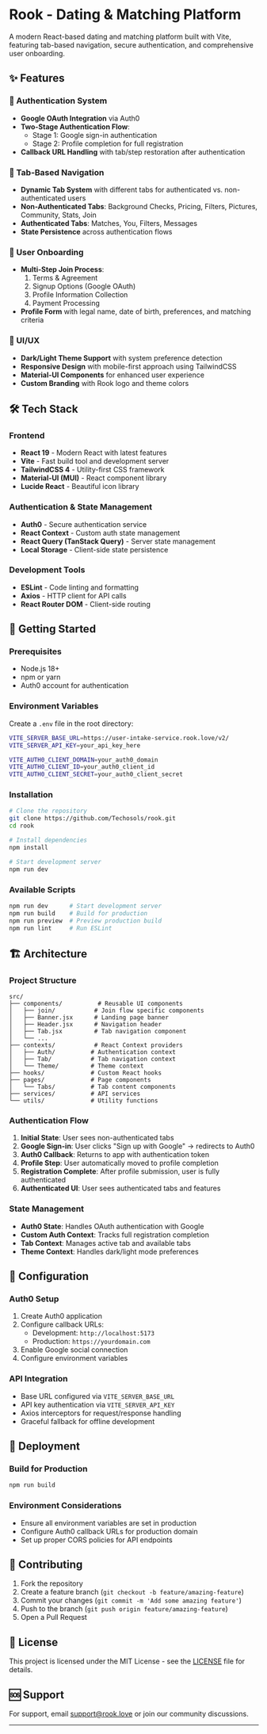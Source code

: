 # Rook - Dating & Matching Platform

A modern React-based dating and matching platform built with Vite, featuring tab-based navigation, secure authentication, and comprehensive user onboarding.

## ✨ Features

### 🔐 Authentication System
- **Google OAuth Integration** via Auth0
- **Two-Stage Authentication Flow**:
  - Stage 1: Google sign-in authentication
  - Stage 2: Profile completion for full registration
- **Callback URL Handling** with tab/step restoration after authentication

### 📱 Tab-Based Navigation
- **Dynamic Tab System** with different tabs for authenticated vs. non-authenticated users
- **Non-Authenticated Tabs**: Background Checks, Pricing, Filters, Pictures, Community, Stats, Join
- **Authenticated Tabs**: Matches, You, Filters, Messages
- **State Persistence** across authentication flows

### 👤 User Onboarding
- **Multi-Step Join Process**:
  1. Terms & Agreement
  2. Signup Options (Google OAuth)
  3. Profile Information Collection
  4. Payment Processing
- **Profile Form** with legal name, date of birth, preferences, and matching criteria

### 🎨 UI/UX
- **Dark/Light Theme Support** with system preference detection
- **Responsive Design** with mobile-first approach using TailwindCSS
- **Material-UI Components** for enhanced user experience
- **Custom Branding** with Rook logo and theme colors

## 🛠️ Tech Stack

### Frontend
- **React 19** - Modern React with latest features
- **Vite** - Fast build tool and development server
- **TailwindCSS 4** - Utility-first CSS framework
- **Material-UI (MUI)** - React component library
- **Lucide React** - Beautiful icon library

### Authentication & State Management
- **Auth0** - Secure authentication service
- **React Context** - Custom auth state management
- **React Query (TanStack Query)** - Server state management
- **Local Storage** - Client-side state persistence

### Development Tools
- **ESLint** - Code linting and formatting
- **Axios** - HTTP client for API calls
- **React Router DOM** - Client-side routing

## 🚀 Getting Started

### Prerequisites
- Node.js 18+ 
- npm or yarn
- Auth0 account for authentication

### Environment Variables
Create a `.env` file in the root directory:

```bash
VITE_SERVER_BASE_URL=https://user-intake-service.rook.love/v2/
VITE_SERVER_API_KEY=your_api_key_here

VITE_AUTH0_CLIENT_DOMAIN=your_auth0_domain
VITE_AUTH0_CLIENT_ID=your_auth0_client_id
VITE_AUTH0_CLIENT_SECRET=your_auth0_client_secret
```

### Installation

```bash
# Clone the repository
git clone https://github.com/Techosols/rook.git
cd rook

# Install dependencies
npm install

# Start development server
npm run dev
```

### Available Scripts

```bash
npm run dev      # Start development server
npm run build    # Build for production
npm run preview  # Preview production build
npm run lint     # Run ESLint
```

## 🏗️ Architecture

### Project Structure
```
src/
├── components/          # Reusable UI components
│   ├── join/           # Join flow specific components
│   ├── Banner.jsx      # Landing page banner
│   ├── Header.jsx      # Navigation header
│   ├── Tab.jsx         # Tab navigation component
│   └── ...
├── contexts/           # React Context providers
│   ├── Auth/          # Authentication context
│   ├── Tab/           # Tab navigation context
│   └── Theme/         # Theme context
├── hooks/             # Custom React hooks
├── pages/             # Page components
│   └── Tabs/          # Tab content components
├── services/          # API services
└── utils/             # Utility functions
```

### Authentication Flow

1. **Initial State**: User sees non-authenticated tabs
2. **Google Sign-in**: User clicks "Sign up with Google" → redirects to Auth0
3. **Auth0 Callback**: Returns to app with authentication token
4. **Profile Step**: User automatically moved to profile completion
5. **Registration Complete**: After profile submission, user is fully authenticated
6. **Authenticated UI**: User sees authenticated tabs and features

### State Management

- **Auth0 State**: Handles OAuth authentication with Google
- **Custom Auth Context**: Tracks full registration completion
- **Tab Context**: Manages active tab and available tabs
- **Theme Context**: Handles dark/light mode preferences

## 🔧 Configuration

### Auth0 Setup
1. Create Auth0 application
2. Configure callback URLs:
   - Development: `http://localhost:5173`
   - Production: `https://yourdomain.com`
3. Enable Google social connection
4. Configure environment variables

### API Integration
- Base URL configured via `VITE_SERVER_BASE_URL`
- API key authentication via `VITE_SERVER_API_KEY`
- Axios interceptors for request/response handling
- Graceful fallback for offline development

## 🚢 Deployment

### Build for Production
```bash
npm run build
```

### Environment Considerations
- Ensure all environment variables are set in production
- Configure Auth0 callback URLs for production domain
- Set up proper CORS policies for API endpoints

## 🤝 Contributing

1. Fork the repository
2. Create a feature branch (`git checkout -b feature/amazing-feature`)
3. Commit your changes (`git commit -m 'Add some amazing feature'`)
4. Push to the branch (`git push origin feature/amazing-feature`)
5. Open a Pull Request

## 📝 License

This project is licensed under the MIT License - see the [LICENSE](LICENSE) file for details.

## 🆘 Support

For support, email support@rook.love or join our community discussions.

---

